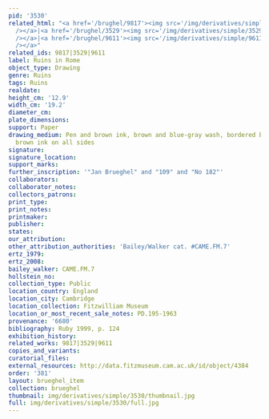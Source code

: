 ```yaml
---
pid: '3530'
related_html: "<a href='/brughel/9817'><img src='/img/derivatives/simple/9817/thumbnail.jpg'
  /></a>|<a href='/brughel/3529'><img src='/img/derivatives/simple/3529/thumbnail.jpg'
  /></a>|<a href='/brughel/9611'><img src='/img/derivatives/simple/9611/thumbnail.jpg'
  /></a>"
related_ids: 9817|3529|9611
label: Ruins in Rome
object_type: Drawing
genre: Ruins
tags: Ruins
realdate: 
height_cm: '12.9'
width_cm: '19.2'
diameter_cm: 
plate_dimensions: 
support: Paper
drawing_medium: Pen and brown ink, brown and blue-gray wash, bordered by a line of
  brown ink on all sides
signature: 
signature_location: 
support_marks: 
further_inscription: '"Jan Brueghel" and "109" and "No 182"'
collaborators: 
collaborator_notes: 
collectors_patrons: 
print_type: 
print_notes: 
printmaker: 
publisher: 
states: 
our_attribution: 
other_attribution_authorities: 'Bailey/Walker cat. #CAME.FM.7'
ertz_1979: 
ertz_2008: 
bailey_walker: CAME.FM.7
hollstein_no: 
collection_type: Public
location_country: England
location_city: Cambridge
location_collection: Fitzwilliam Museum
location_or_most_recent_sale_notes: PD.195-1963
provenance: '6680'
bibliography: Ruby 1999, p. 124
exhibition_history: 
related_works: 9817|3529|9611
copies_and_variants: 
curatorial_files: 
external_resources: http://data.fitzmuseum.cam.ac.uk/id/object/4384
order: '381'
layout: brueghel_item
collection: brueghel
thumbnail: img/derivatives/simple/3530/thumbnail.jpg
full: img/derivatives/simple/3530/full.jpg
---
```


